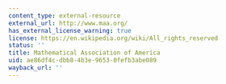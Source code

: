 ```yaml
---
content_type: external-resource
external_url: http://www.maa.org/
has_external_license_warning: true
license: https://en.wikipedia.org/wiki/All_rights_reserved
status: ''
title: Mathematical Association of America
uid: ae86df4c-dbb8-4b3e-9653-0fefb3abe089
wayback_url: ''
---
```

